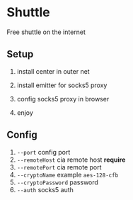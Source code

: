 # Shuttle

Free shuttle on the internet

## Setup 
1. install center in outer net

2. install emitter for socks5 proxy

3. config socks5 proxy in browser 

4. enjoy

## Config 
1. ``--port`` config port
2. ``--remoteHost`` cia remote host **require**
3. ``--remotePort`` cia remote port
4. ``--cryptoName`` example ``aes-128-cfb``
5. ``--cryptoPassword`` password
6. ``--auth`` socks5 auth
